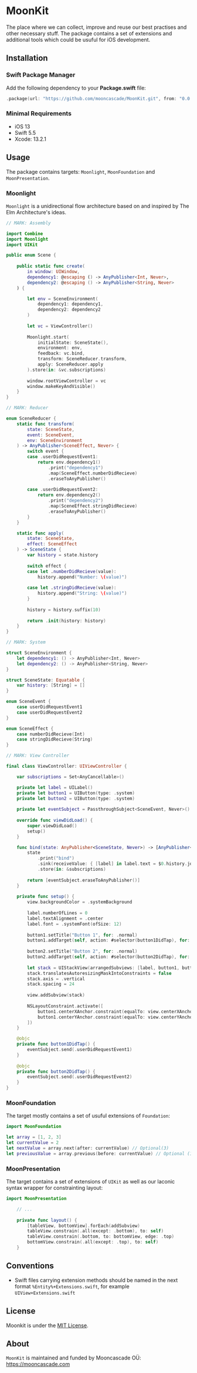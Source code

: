 # MoonKit

The place where we can collect, improve and reuse our best practises and other necessary stuff.
The package contains a set of extensions and additional tools which could be usuful for iOS development.  

## Installation

### Swift Package Manager

Add the following dependency to your **Package.swift** file:

```swift
.package(url: "https://github.com/mooncascade/MoonKit.git", from: "0.0.1")
```

### Minimal Requirements

* iOS 13
* Swift 5.5
* Xcode: 13.2.1

## Usage

The package contains targets: `Moonlight`, `MoonFoundation` and `MoonPresentation`.

### Moonlight

`Moonlight` is a unidirectional flow architecture based on and inspired by The Elm Architecture's ideas.

```swift
// MARK: Assembly

import Combine
import Moonlight
import UIKit

public enum Scene {
    
    public static func create(
        in window: UIWindow,
        dependency1: @escaping () -> AnyPublisher<Int, Never>,
        dependency2: @escaping () -> AnyPublisher<String, Never>
    ) {

        let env = SceneEnvironment(
            dependency1: dependency1,
            dependency2: dependency2
        )
        
        let vc = ViewController()
        
        Moonlight.start(
            initialState: SceneState(),
            environment: env,
            feedback: vc.bind,
            transform: SceneReducer.transform,
            apply: SceneReducer.apply
        ).store(in: &vc.subscriptions)
        
        window.rootViewController = vc
        window.makeKeyAndVisible()
    }
}

// MARK: Reducer

enum SceneReducer {
    static func transform(
        state: SceneState,
        event: SceneEvent,
        env: SceneEnvironment
    ) -> AnyPublisher<SceneEffect, Never> {
        switch event {
        case .userDidRequestEvent1:
            return env.dependency1()
                .print("dependency1")
                .map(SceneEffect.numberDidRecieve)
                .eraseToAnyPublisher()
            
        case .userDidRequestEvent2:
            return env.dependency2()
                .print("dependency2")
                .map(SceneEffect.stringDidRecieve)
                .eraseToAnyPublisher()
        }
    }

    static func apply(
        state: SceneState,
        effect: SceneEffect
    ) -> SceneState {
        var history = state.history
        
        switch effect {
        case let .numberDidRecieve(value):
            history.append("Number: \(value)")
            
        case let .stringDidRecieve(value):
            history.append("String: \(value)")
        }
        
        history = history.suffix(10)
        
        return .init(history: history)
    }
}

// MARK: System 

struct SceneEnvironment {
    let dependency1: () -> AnyPublisher<Int, Never>
    let dependency2: () -> AnyPublisher<String, Never>
}

struct SceneState: Equatable {
    var history: [String] = []
}

enum SceneEvent {
    case userDidRequestEvent1
    case userDidRequestEvent2
}

enum SceneEffect {
    case numberDidRecieve(Int)
    case stringDidRecieve(String)
}

// MARK: View Controller

final class ViewController: UIViewController {

    var subscriptions = Set<AnyCancellable>()

    private let label = UILabel()
    private let button1 = UIButton(type: .system)
    private let button2 = UIButton(type: .system)
    
    private let eventSubject = PassthroughSubject<SceneEvent, Never>()
    
    override func viewDidLoad() {
        super.viewDidLoad()
        setup()
    }

    func bind(state: AnyPublisher<SceneState, Never>) -> [AnyPublisher<SceneEvent, Never>] {
        state
            .print("bind")
            .sink(receiveValue: { [label] in label.text = $0.history.joined(separator: "\n") })
            .store(in: &subscriptions)
        
        return [eventSubject.eraseToAnyPublisher()]
    }
    
    private func setup() {
        view.backgroundColor = .systemBackground
        
        label.numberOfLines = 0
        label.textAlignment = .center
        label.font = .systemFont(ofSize: 12)
        
        button1.setTitle("Button 1", for: .normal)
        button1.addTarget(self, action: #selector(button1DidTap), for: .touchUpInside)
        
        button2.setTitle("Button 2", for: .normal)
        button2.addTarget(self, action: #selector(button2DidTap), for: .touchUpInside)
        
        let stack = UIStackView(arrangedSubviews: [label, button1, button2])
        stack.translatesAutoresizingMaskIntoConstraints = false
        stack.axis = .vertical
        stack.spacing = 24
        
        view.addSubview(stack)
        
        NSLayoutConstraint.activate([
            button1.centerXAnchor.constraint(equalTo: view.centerXAnchor),
            button1.centerYAnchor.constraint(equalTo: view.centerYAnchor)
        ])
    }

    @objc
    private func button1DidTap() {
        eventSubject.send(.userDidRequestEvent1)
    }
    
    @objc
    private func button2DidTap() {
        eventSubject.send(.userDidRequestEvent2)
    }
}
``` 

### MoonFoundation

The target mostly contains a set of usuful extensions of `Foundation`:

```swift
import MoonFoundation

let array = [1, 2, 3]
let currentValue = 2
let nextValue = array.next(after: currentValue) // Optional(3)
let previousValue = array.previous(before: currentValue) // Optional (1)
``` 

### MoonPresentation

The target contains a set of extensions of `UIKit` as well as our laconic syntax wrapper for constrainting layout:

```swift
import MoonPresentation

    // ...
    
    private func layout() {
        [tableView, bottomView].forEach(addSubview)
        tableView.constrain(.all(except: .bottom), to: self)
        tableView.constrain(.bottom, to: bottomView, edge: .top)
        bottomView.constrain(.all(except: .top), to: self)
    }

```

## Conventions

- Swift files carrying extension methods should be named in the next format `%Entity%+Extensions.swift`, for example `UIView+Extensions.swift`

## License

Moonkit is under the [MIT License](LICENSE.md).

## About

`MoonKit` is maintained and funded by Mooncascade OÜ: https://mooncascade.com 
